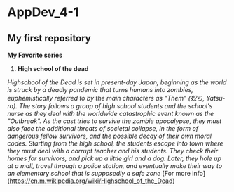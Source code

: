 # AppDev_4-1
## My first repository

**My Favorite series** 

1. **High school of the dead**

*Highschool of the Dead is set in present-day Japan, beginning as the world is struck by a deadly pandemic that turns humans into zombies, euphemistically referred to by the main characters as "Them" (奴ら, Yatsu-ra). The story follows a group of high school students and the school's nurse as they deal with the worldwide catastrophic event known as the "Outbreak". As the cast tries to survive the zombie apocalypse, they must also face the additional threats of societal collapse, in the form of dangerous fellow survivors, and the possible decay of their own moral codes. Starting from the high school, the students escape into town where they must deal with a corrupt teacher and his students. They check their homes for survivors, and pick up a little girl and a dog. Later, they hole up at a mall, travel through a police station, and eventually make their way to an elementary school that is supposedly a safe zone* 
[For more info] (https://en.m.wikipedia.org/wiki/Highschool_of_the_Dead) 




